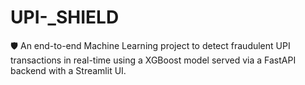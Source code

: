# UPI-_SHIELD
🛡️ An end-to-end Machine Learning project to detect fraudulent UPI transactions in real-time using a XGBoost model served via a FastAPI backend with a Streamlit UI.
